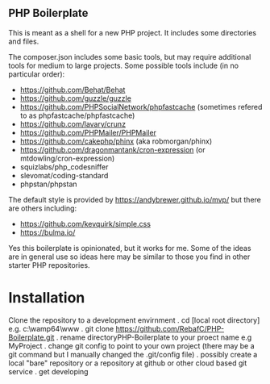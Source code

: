 ## PHP Boilerplate

This is meant as a shell for a new PHP project. It includes some directories and files.

The composer.json includes some basic tools, but may require additional tools for medium to large projects.
Some possible tools include (in no particular order):
- https://github.com/Behat/Behat
- https://github.com/guzzle/guzzle
- https://github.com/PHPSocialNetwork/phpfastcache (sometimes refered to as phpfastcache/phpfastcache)
- https://github.com/lavary/crunz
- https://github.com/PHPMailer/PHPMailer
- https://github.com/cakephp/phinx (aka robmorgan/phinx)
- https://github.com/dragonmantank/cron-expression (or mtdowling/cron-expression)
- squizlabs/php_codesniffer
- slevomat/coding-standard
- phpstan/phpstan

The default style is provided by https://andybrewer.github.io/mvp/ but there are others including:
- https://github.com/kevquirk/simple.css
- https://bulma.io/

Yes this boilerplate is opinionated, but it works for me. Some of the ideas are in general use so ideas here
may be similar to those you find in other starter PHP repositories.


# Installation
Clone the repository to a development envirnment
. cd [local root directory] e.g. c:\wamp64\www
. git clone https://github.com/RebafC/PHP-Boilerplate.git
. rename directoryPHP-Boilerplate to your proect name e.g MyProject
. change git config to point to your own project (there may be a git command but I manually changed the .git/config file)
. possibly create a local "bare" repository or a repository at github or other cloud based git service
. get developing

